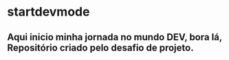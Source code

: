 # startdevmode
## Aqui inicio minha jornada no mundo DEV, bora lá, Repositório criado pelo desafio de projeto. 
